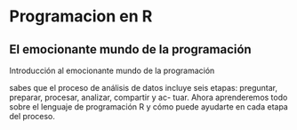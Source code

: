 # Programacion en R

## El emocionante mundo de la programación

Introducción al emocionante mundo de la programación

sabes que el proceso de análisis de datos incluye seis etapas: preguntar, preparar, procesar, analizar, compartir y ac-
tuar. Ahora aprenderemos todo sobre el lenguaje de programación R y cómo puede ayudarte en cada etapa del proceso.
